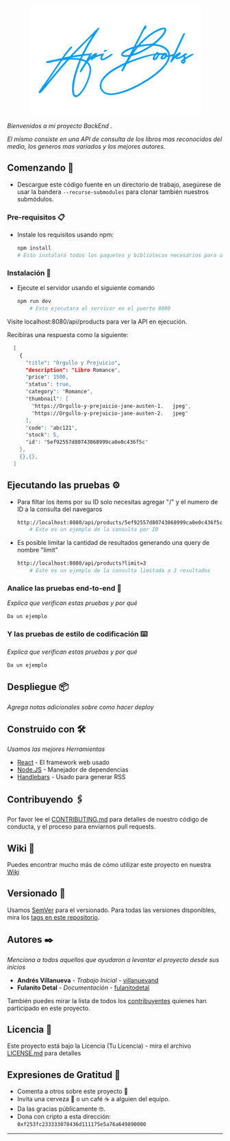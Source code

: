 <div align="center">
<img src="./src/public/img/apibooks.png"/ alt="ApiBooks">
</div>

_Bienvenidos a mi proyecto BackEnd ._

_El mismo consiste en una API de consulta de los libros mas reconocidos del medio, los generos mas variados y los mejores autores._

## Comenzando 🚀

- Descargue este código fuente en un directorio de trabajo, asegúrese de usar la bandera `--recurse-submodules` para clonar también nuestros submódulos.

### Pre-requisitos 📋

- Instale los requisitos usando npm:

  ```sh
  npm install
  # Esto instalará todos los paquetes y bibliotecas necesarios para usar ApiBooks
  ```

### Instalación 🔧

- Ejecute el servidor usando el siguiente comando
  ```sh
  npm run dev
      # Esto ejecutara el servicor en el puerto 8080
  ```

Visite localhost:8080/api/products para ver la API en ejecución.

Recibiras una respuesta como la siguiente:

```sh
  [
    {
      "title": "Orgullo y Prejuicio",
      "description": "Libro Romance",
      "price": 1500,
      "status": true,
      "category": "Romance",
      "thumbnail": [
        "https://Orgullo-y-prejuicio-jane-austen-1.   jpeg",
        "https://Orgullo-y-prejuicio-jane-austen-2.   jpeg"
      ],
      "code": "abc121",
      "stock": 5,
      "id": "5ef92557d80743068999ca0e0c436f5c"
    },
    {},{},
  ]
```

## Ejecutando las pruebas ⚙️

- Para filtar los items por su ID solo necesitas agregar "/" y el numero de ID a la consulta del navegaros
  ```sh
  http://localhost:8080/api/products/5ef92557d80743068999ca0e0c436f5c
      # Este es un ejemplo de la consulta por ID
  ```
- Es posible limitar la cantidad de resultados generando una query de nombre "limit"
  ```sh
  http://localhost:8080/api/products?limit=3
      # Este es un ejemplo de la consulta limitada a 3 resultados
  ```

### Analice las pruebas end-to-end 🔩

_Explica que verifican estas pruebas y por qué_

```
Da un ejemplo
```

### Y las pruebas de estilo de codificación ⌨️

_Explica que verifican estas pruebas y por qué_

```
Da un ejemplo
```

## Despliegue 📦

_Agrega notas adicionales sobre como hacer deploy_

## Construido con 🛠️

_Usamos las mejores Herramientas_

- [React](http://www.dropwizard.io/1.0.2/docs/) - El framework web usado
- [Node.JS](https://maven.apache.org/) - Manejador de dependencias
- [Handlebars](https://rometools.github.io/rome/) - Usado para generar RSS

## Contribuyendo 🖇️

Por favor lee el [CONTRIBUTING.md](https://gist.github.com/villanuevand/xxxxxx) para detalles de nuestro código de conducta, y el proceso para enviarnos pull requests.

## Wiki 📖

Puedes encontrar mucho más de cómo utilizar este proyecto en nuestra [Wiki](https://github.com/tu/proyecto/wiki)

## Versionado 📌

Usamos [SemVer](http://semver.org/) para el versionado. Para todas las versiones disponibles, mira los [tags en este repositorio](https://github.com/tu/proyecto/tags).

## Autores ✒️

_Menciona a todos aquellos que ayudaron a levantar el proyecto desde sus inicios_

- **Andrés Villanueva** - _Trabajo Inicial_ - [villanuevand](https://github.com/villanuevand)
- **Fulanito Detal** - _Documentación_ - [fulanitodetal](#fulanito-de-tal)

También puedes mirar la lista de todos los [contribuyentes](https://github.com/your/project/contributors) quíenes han participado en este proyecto.

## Licencia 📄

Este proyecto está bajo la Licencia (Tu Licencia) - mira el archivo [LICENSE.md](LICENSE.md) para detalles

## Expresiones de Gratitud 🎁

- Comenta a otros sobre este proyecto 📢
- Invita una cerveza 🍺 o un café ☕ a alguien del equipo.
- Da las gracias públicamente 🤓.
- Dona con cripto a esta dirección: `0xf253fc233333078436d111175e5a76a649890000`

---
